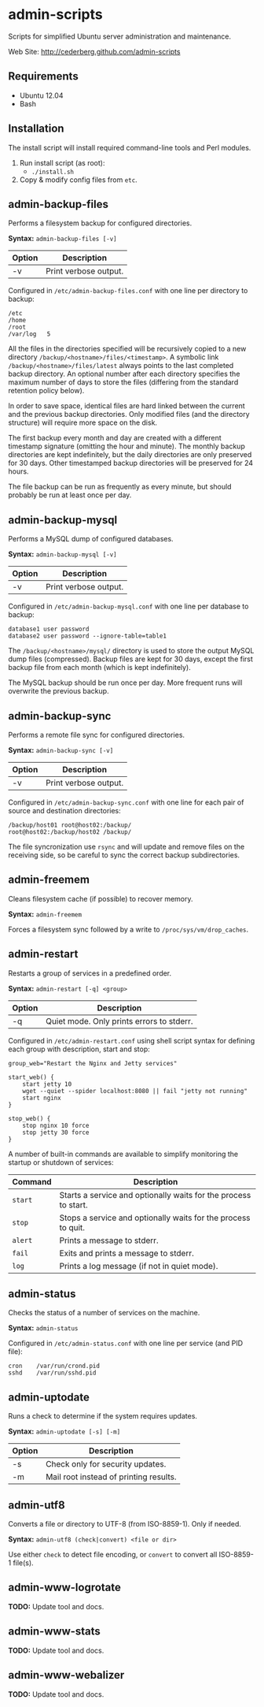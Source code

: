 admin-scripts
=============
Scripts for simplified Ubuntu server administration and
maintenance.

Web Site: http://cederberg.github.com/admin-scripts


Requirements
------------
* Ubuntu 12.04
* Bash


Installation
------------
The install script will install required command-line tools and
Perl modules.

1. Run install script (as root):
   - ```./install.sh```
2. Copy & modify config files from ```etc```.


admin-backup-files
------------------
Performs a filesystem backup for configured directories.

**Syntax:** ```admin-backup-files [-v]```

Option | Description
-------|-------------------------------------------------
-v     | Print verbose output.

Configured in ```/etc/admin-backup-files.conf``` with one line
per directory to backup:

```
/etc
/home
/root
/var/log   5
```

All the files in the directories specified will be recursively copied
to a new directory ```/backup/<hostname>/files/<timestamp>```. A
symbolic link ```/backup/<hostname>/files/latest``` always points to
the last completed backup directory. An optional number after each
directory specifies the maximum number of days to store the files
(differing from the standard retention policy below).

In order to save space, identical files are hard linked between the
current and the previous backup directories. Only modified files (and
the directory structure) will require more space on the disk.

The first backup every month and day are created with a different
timestamp signature (omitting the hour and minute). The monthly backup
directories are kept indefinitely, but the daily directories are only
preserved for 30 days. Other timestamped backup directories will be
preserved for 24 hours.

The file backup can be run as frequently as every minute, but should
probably be run at least once per day.


admin-backup-mysql
------------------
Performs a MySQL dump of configured databases.

**Syntax:** ```admin-backup-mysql [-v]```

Option | Description
-------|-------------------------------------------------
-v     | Print verbose output.

Configured in ```/etc/admin-backup-mysql.conf``` with one line
per database to backup:

```
database1 user password
database2 user password --ignore-table=table1
```

The ```/backup/<hostname>/mysql/``` directory is used to
store the output MySQL dump files (compressed). Backup files are
kept for 30 days, except the first backup file from each month
(which is kept indefinitely).

The MySQL backup should be run once per day. More frequent runs
will overwrite the previous backup.


admin-backup-sync
-----------------
Performs a remote file sync for configured directories.

**Syntax:** ```admin-backup-sync [-v]```

Option | Description
-------|-------------------------------------------------
-v     | Print verbose output.

Configured in ```/etc/admin-backup-sync.conf``` with one line
for each pair of source and destination directories:

```
/backup/host01 root@host02:/backup/
root@host02:/backup/host02 /backup/
```

The file syncronization use ```rsync``` and will update and
remove files on the receiving side, so be careful to sync the
correct backup subdirectories.


admin-freemem
-------------
Cleans filesystem cache (if possible) to recover memory.

**Syntax:** ```admin-freemem```

Forces a filesystem sync followed by a write
to ```/proc/sys/vm/drop_caches```.


admin-restart
-------------
Restarts a group of services in a predefined order.

**Syntax:** ```admin-restart [-q] <group>```

Option | Description
-------|-------------------------------------------------
-q     | Quiet mode. Only prints errors to stderr.

Configured in ```/etc/admin-restart.conf``` using shell script syntax
for defining each group with description, start and stop:

```
group_web="Restart the Nginx and Jetty services"

start_web() {
    start jetty 10
    wget --quiet --spider localhost:8080 || fail "jetty not running"
    start nginx
}

stop_web() {
    stop nginx 10 force
    stop jetty 30 force
}
```

A number of built-in commands are available to simplify monitoring
the startup or shutdown of services:

Command     | Description
------------|-------------------------------------------------
```start``` | Starts a service and optionally waits for the process to start.
```stop```  | Stops a service and optionally waits for the process to quit.
```alert``` | Prints a message to stderr.
```fail```  | Exits and prints a message to stderr.
```log```   | Prints a log message (if not in quiet mode).


admin-status
------------
Checks the status of a number of services on the machine.

**Syntax:** ```admin-status```

Configured in ```/etc/admin-status.conf``` with one line
per service (and PID file):

```
cron    /var/run/crond.pid
sshd    /var/run/sshd.pid
```


admin-uptodate
--------------
Runs a check to determine if the system requires updates.

**Syntax:** ```admin-uptodate [-s] [-m]```  

Option | Description
-------|-------------------------------------------------
-s     | Check only for security updates.
-m     | Mail root instead of printing results.


admin-utf8
----------
Converts a file or directory to UTF-8 (from ISO-8859-1). Only if needed.

**Syntax:** ```admin-utf8 (check|convert) <file or dir>```

Use either ```check``` to detect file encoding, or ```convert``` to
convert all ISO-8859-1 file(s).


admin-www-logrotate
-------------------

**TODO:** Update tool and docs.


admin-www-stats
---------------

**TODO:** Update tool and docs.


admin-www-webalizer
-------------------

**TODO:** Update tool and docs.

